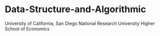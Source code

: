 # Data-Structure-and-Algorithmic
University of California, San Diego National Research University Higher School of Economics
